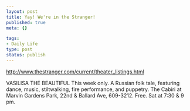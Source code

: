 ```yaml
--- 
layout: post
title: Yay! We're in the Stranger!
published: true
meta: {}

tags: 
- Daily Life
type: post
status: publish
---
```

<a href="http://www.thestranger.com/current/theater_listings.html">http://www.thestranger.com/current/theater_listings.html</a>

VASILISA THE BEAUTIFUL 
This week only. A Russian folk tale, featuring dance, music, stiltwalking, fire performance, and puppetry. The Cabiri at Marvin Gardens Park, 22nd &amp; Ballard Ave, 609-3212. Free. Sat at 7:30 &amp; 9 pm.
